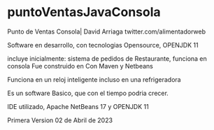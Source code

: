 # puntoVentasJavaConsola

Punto de Ventas Consola| David Arriaga twitter.com/alimentadorweb

Software en desarrollo, con tecnologias Opensource, OPENJDK 11

incluye inicialmente: sistema de pedidos de Restaurante, funciona en consola
Fue construido en Con Maven y Netbeans

Funciona en un reloj inteligente incluso en una refrigeradora

Es un software Basico, que con el tiempo podria crecer.

IDE utilizado, Apache NetBeans 17 y OPENJDK 11

Primera Version 02 de Abril de 2023